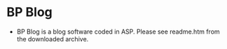 # BP Blog

- BP Blog is a blog software coded in ASP. Please see readme.htm from the downloaded archive.
